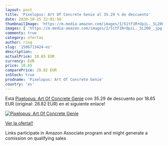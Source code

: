 ```yaml
---
layout: post
title: 'Pixelopus: Art Of Concrete Genie al 35.29 % de descuento'
date: 2020-10-25 22:01:58
thumbnailImage: 'https://m.media-amazon.com/images/I/51tF1R+OpiL._SL200_.jpg'
images: [ 'https://m.media-amazon.com/images/I/51tF1R+OpiL._SL200_.jpg' ]
comments: true
category: ofertas
author: ring
slug: '1506713424-es'
description:
actualPrice: 18.65 EUR
currency: EUR
price: 18.65
comparePrice: 28.82 EUR
inStock: true
prodname: 'Pixelopus: Art Of Concrete Genie'
country: 'es'
---
```


Está [Pixelopus: Art Of Concrete Genie](https://www.amazon.es/dp/1506713424/?tag=tolees-21) con 35.29 de descuento por 18.65 EUR (original: 28.82 EUR) en el siguiente enlace!

[![Pixelopus: Art Of Concrete Genie](https://m.media-amazon.com/images/I/51tF1R+OpiL._SL200_.jpg)](https://www.amazon.es/dp/1506713424/?tag=tolees-21)

[Ver la oferta!!](https://www.amazon.es/dp/1506713424/?tag=tolees-21)

Links participate in Amazon Associate program and might generate a comission on qualifying sales


